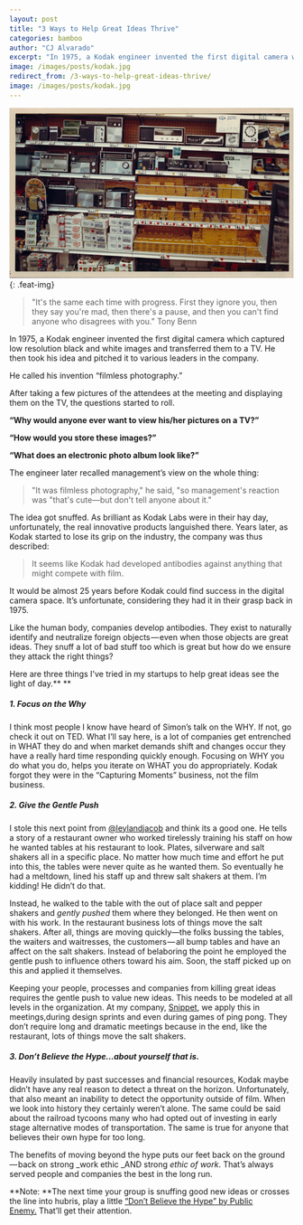 ```yaml
---
layout: post
title: "3 Ways to Help Great Ideas Thrive"
categories: bamboo
author: "CJ Alvarado"
excerpt: "In 1975, a Kodak engineer invented the first digital camera which captured low resolution black and white images and transferred them to a TV. He then took his idea and pitched it to various leaders in the company."
image: /images/posts/kodak.jpg
redirect_from: /3-ways-to-help-great-ideas-thrive/
image: /images/posts/kodak.jpg
---
```


![Kodak Film](/images/posts/kodak.jpg){: .feat-img}

> "It's the same each time with progress. First they ignore you, then they say you're mad, then there's a pause, and then you can't find anyone who disagrees with you." Tony Benn

In 1975, a Kodak engineer invented the first digital camera which captured low resolution black and white images and transferred them to a TV. He then took his idea and pitched it to various leaders in the company.

He called his invention “filmless photography.”

After taking a few pictures of the attendees at the meeting and displaying them on the TV, the questions started to roll.

**“Why would anyone ever want to view his/her pictures on a TV?”**

**“How would you store these images?”**

**“What does an electronic photo album look like?”**

The engineer later recalled management’s view on the whole thing:

> "It was filmless photography," he said, "so management's reaction was "that's cute—but don't tell anyone about it."

The idea got snuffed. As brilliant as Kodak Labs were in their hay day, unfortunately, the real innovative products languished there. Years later, as Kodak started to lose its grip on the industry, the company was thus described:

> It seems like Kodak had developed antibodies against anything that might compete with film.

It would be almost 25 years before Kodak could find success in the digital camera space. It’s unfortunate, considering they had it in their grasp back in 1975.

Like the human body, companies develop antibodies. They exist to naturally identify and neutralize foreign objects — even when those objects are great ideas. They snuff a lot of bad stuff too which is great but how do we ensure they attack the right things?

Here are three things I've tried in my startups to help great ideas see the light of day.** **

##### 1. Focus on the Why

I think most people I know have heard of Simon’s talk on the WHY. If not, go check it out on TED. What I’ll say here, is a lot of companies get entrenched in WHAT they do and when market demands shift and changes occur they have a really hard time responding quickly enough. Focusing on WHY you do what you do, helps you iterate on WHAT you do appropriately. Kodak forgot they were in the “Capturing Moments” business, not the film business.

##### 2. Give the Gentle Push

I stole this next point from [@leylandjacob](http://twitter.com/LeylandJacob) and think its a good one. He tells a story of a restaurant owner who worked tirelessly training his staff on how he wanted tables at his restaurant to look. Plates, silverware and salt shakers all in a specific place. No matter how much time and effort he put into this, the tables were never quite as he wanted them. So eventually he had a meltdown, lined his staff up and threw salt shakers at them. I’m kidding! He didn’t do that.

Instead, he walked to the table with the out of place salt and pepper shakers and _gently pushed_ them where they belonged. He then went on with his work. In the restaurant business lots of things move the salt shakers. After all, things are moving quickly—the folks bussing the tables, the waiters and waitresses, the customers — all bump tables and have an affect on the salt shakers. Instead of belaboring the point he employed the gentle push to influence others toward his aim. Soon, the staff picked up on this and applied it themselves.

Keeping your people, processes and companies from killing great ideas requires the gentle push to value new ideas. This needs to be modeled at all levels in the organization. At my company, [Snippet](http://thesnippetapp.com/), we apply this in meetings,during design sprints and even during games of ping pong. They don’t require long and dramatic meetings because in the end, like the restaurant, lots of things move the salt shakers.

##### 3. Don’t Believe the Hype…_about yourself that is._

Heavily insulated by past successes and financial resources, Kodak maybe didn’t have any real reason to detect a threat on the horizon. Unfortunately, that also meant an inability to detect the opportunity outside of film. When we look into history they certainly weren’t alone. The same could be said about the railroad tycoons many who had opted out of investing in early stage alternative modes of transportation. The same is true for anyone that believes their own hype for too long.

The benefits of moving beyond the hype puts our feet back on the ground — back on strong _work ethic _AND strong _ethic of work_. That’s always served people and companies the best in the long run.

**Note: **The next time your group is snuffing good new ideas or crosses the line into hubris, play a little [“Don’t Believe the Hype” by Public Enemy.](http://www.youtube.com/watch?v=9vQaVIoEjOM) That’ll get their attention.